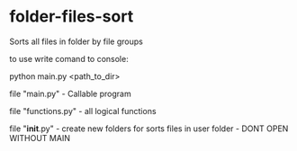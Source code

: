 # folder-files-sort
Sorts all files in folder by file groups

to use write comand to console:

python main.py <path_to_dir>

file "main.py" - Callable program

file "functions.py" - all logical functions

file "__init__.py" - create new folders for sorts files in user folder - DONT OPEN WITHOUT MAIN

